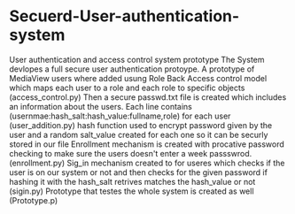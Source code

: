 # Secuerd-User-authentication-system
User authentication and access control system prototype
The System devlopes a full secure user authentication protoype. 
A prototype of MediaView users where added usung Role Back Access control model which maps each user to a role and each role to specific objects (access_control.py)
Then a secure passwd.txt file is created which includes an information about the users. Each line contains (usernmae:hash_salt:hash_value:fullname,role) for each user (user_addition.py)
hash function used to encrypt password given by the user and a random salt_value created for each one so it can be securly stored in our file
Enrollment mechanism is created with procative password checking to make sure the users doesn't enter a week passswrod. (enrollment.py)
Sig_in mechanism created to for useres which checks if the user is on our system or not and then checks for the given password if hashing it with the hash_salt retrives matches the hash_value or not (sigin.py)
Prototype that testes the whole system is created as well (Prototype.p)

